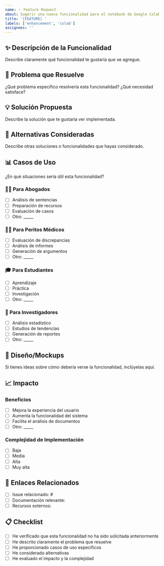 ```yaml
---
name: ✨ Feature Request
about: Sugerir una nueva funcionalidad para el notebook de Google Colab
title: '[FEATURE] '
labels: ['enhancement', 'colab']
assignees: ''
---
```


## ✨ Descripción de la Funcionalidad

Describe claramente qué funcionalidad te gustaría que se agregue.

## 🎯 Problema que Resuelve

¿Qué problema específico resolvería esta funcionalidad? ¿Qué necesidad satisface?

## 💡 Solución Propuesta

Describe la solución que te gustaría ver implementada.

## 🔄 Alternativas Consideradas

Describe otras soluciones o funcionalidades que hayas considerado.

## 📊 Casos de Uso

¿En qué situaciones sería útil esta funcionalidad?

### 👨‍💼 Para Abogados
- [ ] Análisis de sentencias
- [ ] Preparación de recursos
- [ ] Evaluación de casos
- [ ] Otro: _____

### 👨‍⚕️ Para Peritos Médicos
- [ ] Evaluación de discrepancias
- [ ] Análisis de informes
- [ ] Generación de argumentos
- [ ] Otro: _____

### 🎓 Para Estudiantes
- [ ] Aprendizaje
- [ ] Práctica
- [ ] Investigación
- [ ] Otro: _____

### 🔬 Para Investigadores
- [ ] Análisis estadístico
- [ ] Estudios de tendencias
- [ ] Generación de reportes
- [ ] Otro: _____

## 🎨 Diseño/Mockups

Si tienes ideas sobre cómo debería verse la funcionalidad, inclúyelas aquí.

## 📈 Impacto

### Beneficios
- [ ] Mejora la experiencia del usuario
- [ ] Aumenta la funcionalidad del sistema
- [ ] Facilita el análisis de documentos
- [ ] Otro: _____

### Complejidad de Implementación
- [ ] Baja
- [ ] Media
- [ ] Alta
- [ ] Muy alta

## 🔗 Enlaces Relacionados

- [ ] Issue relacionado: #
- [ ] Documentación relevante: 
- [ ] Recursos externos: 

## 📋 Checklist

- [ ] He verificado que esta funcionalidad no ha sido solicitada anteriormente
- [ ] He descrito claramente el problema que resuelve
- [ ] He proporcionado casos de uso específicos
- [ ] He considerado alternativas
- [ ] He evaluado el impacto y la complejidad
